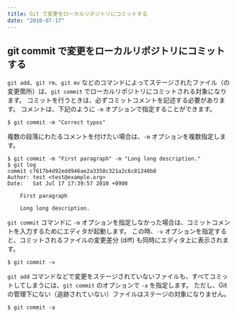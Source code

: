 ```yaml
---
title: Git で変更をローカルリポジトリにコミットする
date: "2010-07-17"
---
```


git commit で変更をローカルリポジトリにコミットする
----

`git add`、`git rm`、`git mv` などのコマンドによってステージされたファイル（の変更箇所）は、`git commit` でローカルリポジトリにコミットされる対象になります。
コミットを行うときは、必ずコミットコメントを記述する必要があります。
コメントは、下記のように `-m` オプションで指定することができます。

~~~
$ git commit -m "Correct typos"
~~~

複数の段落にわたるコメントを付けたい場合は、`-m` オプションを複数指定します。

~~~
$ git commit -m "First paragraph" -m "Long long description."
$ git log
commit c7617b4d92edd946ae2a3358c321a2c6c81240b8
Author: test <test@example.org>
Date:   Sat Jul 17 17:39:57 2010 +0900

    First paragraph

    Long long description.
~~~

`git commit` コマンドに `-m` オプションを指定しなかった場合は、コミットコメントを入力するためにエディタが起動します。
この時、`-v` オプションを指定すると、コミットされるファイルの変更差分 (diff) も同時にエディタ上に表示されます。

~~~
$ git commit -v
~~~

`git add` コマンドなどで変更をステージされていないファイルも、すべてコミットしてしまうには、`git commit` のオプションで `-a` を指定します。
ただし、Git の管理下にない（追跡されていない）ファイルはステージの対象になりません。

~~~
$ git commit -a
~~~

